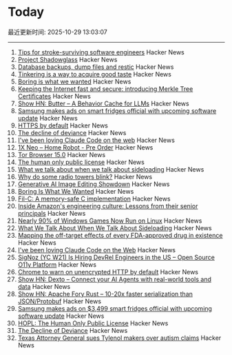 # Today

最近更新时间: 2025-10-29 13:03:07

--- 
1. [Tips for stroke-surviving software engineers](https://blog.j11y.io/2025-10-29_stroke_tips_for_engineers/) Hacker News
2. [Project Shadowglass](https://shadowglassgame.com) Hacker News
3. [Database backups, dump files and restic](https://strugglers.net/posts/2025/database-backups-dump-files-and-restic/) Hacker News
4. [Tinkering is a way to acquire good taste](https://seated.ro/blog/tinkering-a-lost-art) Hacker News
5. [Boring is what we wanted](https://512pixels.net/2025/10/boring-is-what-we-wanted/) Hacker News
6. [Keeping the Internet fast and secure: introducing Merkle Tree Certificates](https://blog.cloudflare.com/bootstrap-mtc/) Hacker News
7. [Show HN: Butter – A Behavior Cache for LLMs](https://www.butter.dev/) Hacker News
8. [Samsung makes ads on smart fridges official with upcoming software update](https://arstechnica.com/gadgets/2025/10/samsung-makes-ads-on-3499-smart-fridges-official-with-upcoming-software-update/) Hacker News
9. [HTTPS by default](https://security.googleblog.com/2025/10/https-by-default.html) Hacker News
10. [The decline of deviance](https://www.experimental-history.com/p/the-decline-of-deviance) Hacker News
11. [I've been loving Claude Code on the web](https://ben.page/claude-code-web) Hacker News
12. [1X Neo – Home Robot - Pre Order](https://www.1x.tech/order) Hacker News
13. [Tor Browser 15.0](https://blog.torproject.org/new-release-tor-browser-150/) Hacker News
14. [The human only public license](https://vanderessen.com/posts/hopl/) Hacker News
15. [What we talk about when we talk about sideloading](https://f-droid.org/2025/10/28/sideloading.html) Hacker News
16. [Why do some radio towers blink?](https://www.jeffgeerling.com/blog/2025/why-do-some-radio-towers-blink) Hacker News
17. [Generative AI Image Editing Showdown](https://genai-showdown.specr.net/image-editing) Hacker News
18. [Boring Is What We Wanted](https://512pixels.net/2025/10/boring-is-what-we-wanted/) Hacker News
19. [Fil-C: A memory-safe C implementation](https://lwn.net/SubscriberLink/1042938/658ade3768dd4758/) Hacker News
20. [Inside Amazon's engineering culture: Lessons from their senior principals](https://olshansky.substack.com/p/inside-amazons-engineering-culture) Hacker News
21. [Nearly 90% of Windows Games Now Run on Linux](https://www.tomshardware.com/software/linux/nearly-90-percent-of-windows-games-now-run-on-linux-latest-data-shows-as-windows-10-dies-gaming-on-linux-is-more-viable-than-ever) Hacker News
22. [What We Talk About When We Talk About Sideloading](https://f-droid.org/2025/10/28/sideloading.html) Hacker News
23. [Mapping the off-target effects of every FDA-approved drug in existence](https://www.owlposting.com/p/mapping-the-off-target-effects-of) Hacker News
24. [I've been loving Claude Code on the Web](https://ben.page/claude-code-web) Hacker News
25. [SigNoz (YC W21) Is Hiring DevRel Engineers in the US – Open Source O11y Platform](https://jobs.ashbyhq.com/SigNoz/8447522c-1163-48d0-8f55-fac25f64a0f3) Hacker News
26. [Chrome to warn on unencrypted HTTP by default](https://security.googleblog.com/2025/10/https-by-default.html) Hacker News
27. [Show HN: Dexto – Connect your AI Agents with real-world tools and data](https://github.com/truffle-ai/dexto) Hacker News
28. [Show HN: Apache Fory Rust – 10-20x faster serialization than JSON/Protobuf](https://fory.apache.org/blog/2025/10/29/fory_rust_versatile_serialization_framework/) Hacker News
29. [Samsung makes ads on $3,499 smart fridges official with upcoming software update](https://arstechnica.com/gadgets/2025/10/samsung-makes-ads-on-3499-smart-fridges-official-with-upcoming-software-update/) Hacker News
30. [HOPL: The Human Only Public License](https://vanderessen.com/posts/hopl/) Hacker News
31. [The Decline of Deviance](https://www.experimental-history.com/p/the-decline-of-deviance) Hacker News
32. [Texas Attorney General sues Tylenol makers over autism claims](https://www.bbc.com/news/articles/ce9d3n1r08do) Hacker News
